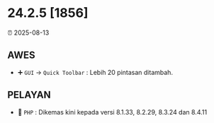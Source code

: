 # 24.2.5 [1856]

⏰ 2025-08-13

## AWES
- ➕ `GUI` -> `Quick Toolbar` : Lebih 20 pintasan ditambah.

## PELAYAN
- 🔄 `PHP` : Dikemas kini kepada versi 8.1.33, 8.2.29, 8.3.24 dan 8.4.11
